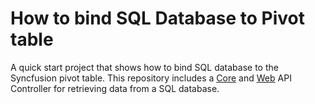 # How to bind SQL Database to Pivot table

A quick start project that shows how to bind SQL database to the Syncfusion pivot table. This repository includes a [Core](./ASP.NET%20Core%20API/README.md) and [Web](./ASP.NET%20Web%20API/README.md) API Controller for retrieving data from a SQL database.